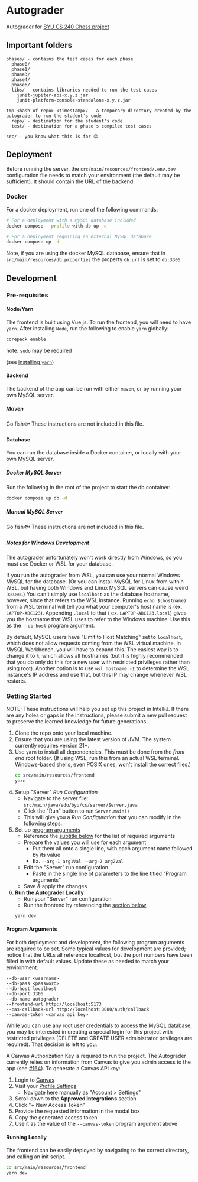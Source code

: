 # Autograder

Autograder for [BYU CS 240 Chess project](https://github.com/softwareconstruction240/softwareconstruction/blob/main/chess/chess.md#readme)

## Important folders

```
phases/ - contains the test cases for each phase
  phase0/
  phase1/
  phase3/
  phase4/
  phase6/
  libs/ - contains libraries needed to run the test cases
    junit-jupiter-api-x.y.z.jar
    junit-platform-console-standalone-x.y.z.jar
  
tmp-<hash of repo>-<timestamp>/ - a temporary directory created by the autograder to run the student's code
  repo/ - destination for the student's code
  test/ - destination for a phase's compiled test cases
  
src/ - you know what this is for 😉
```

## Deployment

Before running the server, the `src/main/resources/frontend/.env.dev` configuration file needs to match your
environment (the default may be sufficient). It should contain the URL of the backend.

### Docker

For a docker deployment, run one of the following commands:

```bash
# For a deployment with a MySQL database included
docker compose --profile with-db up -d
```

```bash
# For a deployment requiring an external MySQL database
docker compose up -d
```

Note, if you are using the docker MySQL database, ensure that in `src/main/resources/db.properties` the
property `db.url` is set to `db:3306`

## Development

### Pre-requisites

#### Node/Yarn

The frontend is built using Vue.js. To run the frontend, you will need to have `yarn`.
After installing `Node`, run the following to enable `yarn` globally:

```bash
corepack enable
```


note: `sudo` may be required

(see [installing `yarn`](https://yarnpkg.com/getting-started/install))

#### Backend

The backend of the app can be run with either `maven`, or by running your own MySQL server.

##### Maven

Go fish🐟 These instructions are not included in this file.

#### Database

You can run the database inside a Docker container, or locally with your own MySQL server.

##### Docker MySQL Server

Run the following in the root of the project to start the db container:

```bash
docker compose up db -d
```

##### Manual MySQL Server

Go fish🐟 These instructions are not included in this file.

##### Notes for Windows Development

The autograder unfortunately won't work directly from Windows, so you must use Docker or WSL for your database.

If you run the autograder from WSL, you can use your normal Windows MySQL for the database. (Or you can install MySQL
for Linux from within WSL, but having both Windows and Linux MySQL servers can cause weird issues.) You can't simply
use `localhost` as the database hostname, however, since that refers to the WSL instance. Running `echo $(hostname)`
from a WSL terminal will tell you what your computer's host name is (ex. `LAPTOP-ABC123`). Appending `.local` to that (
ex. `LAPTOP-ABC123.local`) gives you the hostname that WSL uses to refer to the Windows machine. Use this as
the `--db-host` program argument.

By default, MySQL users have "Limit to Host Matching" set to `localhost`, which does not allow requests coming from the
WSL virtual machine. In MySQL Workbench, you will have to expand this. The easiest way is to change it to `%`, which allows all hostnames (but it is
highly recommended that you do only do this for a new user with restricted privileges rather than using root). Another option is to
use `wsl hostname -I` to determine the WSL instance's IP address and use that, but this IP may change whenever WSL restarts.

### Getting Started

NOTE: These instructions will help you set up this project in IntelliJ.
If there are any holes or gaps in the instructions, please submit a new pull request
to preserve the learned knowledge for future generations.

1. Clone the repo onto your local machine.
2. Ensure that you are using the latest version of JVM. The system currently requires version 21+.
3. Use `yarn` to install all dependencies. This must be done from the _front end_ root folder. (If using WSL, run this
   from an actual WSL terminal. Windows-based shells, even POSIX ones, won't install the correct files.)
    ```bash
    cd src/main/resources/frontend
    yarn
    ```
4. Setup "Server" _Run Configuration_
    - Navigate to the server file: `src/main/java/edu/byu/cs/server/Server.java`
    - Click the "Run" button to run `Server.main()`
    - This will give you a _Run Configuration_ that you can modify in the following steps.
5. Set up [program arguments](#program-arguments)
    - Reference the [subtitle below](#program-arguments) for the list of required arguments
    - Prepare the values you will use for each argument
        - Put them all onto a single line, with each argument name followed by its value
        - Ex. `--arg-1 arg1Val --arg-2 arg2Val`
    - Edit the "Server" run configuration
        - Paste in the single line of parameters to the line titled "Program arguments"
    - Save & apply the changes
6. **Run the Autograder Locally**
    - Run your "Server" run configuration
    - Run the frontend by referencing the [section below](#running-locally)
   ```bash
   yarn dev
   ```

#### Program Arguments

For both deployment and development, the following program arguments are required to be set. Some typical
values for development are provided; notice that the URLs all reference localhost, but the port numbers have
been filled in with default values. Update these as needed to match your environment.

```
--db-user <username>
--db-pass <password>
--db-host localhost
--db-port 3306
--db-name autograder
--frontend-url http://localhost:5173
--cas-callback-url http://localhost:8080/auth/callback
--canvas-token <canvas api key>
```

While you can use any root user credentials to access the MySQL database, you may be interested in creating
a special login for this project with restricted privileges (DELETE and CREATE USER administrator privileges are
required). That decision is left to you.

A Canvas Authorization Key is required to run the project. The Autograder currently relies on information from Canvas
to give you admin access to the app (see [#164](https://github.com/softwareconstruction240/autograder/issues/164)).
To generate a Canvas API key:

1. Login to [Canvas](https://byu.instructure.com/)
2. Visit your [Profile Settings](https://byu.instructure.com/profile/settings)
    - Navigate here manually as "Account > Settings"
3. Scroll down to the **Approved Integrations** section
4. Click "+ New Access Token"
5. Provide the requested information in the modal box
6. Copy the generated access token
7. Use it as the value of the `--canvas-token` program argument above

#### Running Locally

The frontend can be easily deployed by navigating to the correct directory, and calling an init script.

```bash
cd src/main/resources/frontend
yarn dev
```
